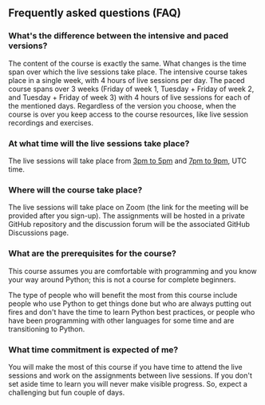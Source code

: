 ## Frequently asked questions (FAQ)

### What's the difference between the intensive and paced versions?

The content of the course is exactly the same.
What changes is the time span over which the live sessions take place.
The intensive course takes place in a single week, with 4 hours of live sessions per day.
The paced course spans over 3 weeks (Friday of week 1, Tuesday + Friday of week 2, and Tuesday + Friday of week 3) with 4 hours of live sessions for each of the mentioned days.
Regardless of the version you choose, when the course is over you keep access to the course resources, like live session recordings and exercises.


### At what time will the live sessions take place?

The live sessions will take place from [3pm to 5pm](https://www.worldtimebuddy.com/event?lid=100&h=100&sts=29056320&sln=15-17&a=preview "Follow the link to check the time in your own time zone.") and [7pm to 9pm](https://www.worldtimebuddy.com/event?lid=100&h=100&sts=29056320&sln=19-21&a=preview "Follow the link to check the time in your own time zone."), UTC time.


### Where will the course take place?

The live sessions will take place on Zoom (the link for the meeting will be provided after you sign-up).
The assignments will be hosted in a private GitHub repository and the discussion forum will be the associated GitHub Discussions page.


### What are the prerequisites for the course?

This course assumes you are comfortable with programming and you know your way around Python; this is not a course for complete beginners.

The type of people who will benefit the most from this course include people who use Python to get things done but who are always putting out fires and don't have the time to learn Python best practices, or people who have been programming with other languages for some time and are transitioning to Python.


### What time commitment is expected of me?

You will make the most of this course if you have time to attend the live sessions and work on the assignments between live sessions.
If you don't set aside time to learn you will never make visible progress.
So, expect a challenging but fun couple of days.
